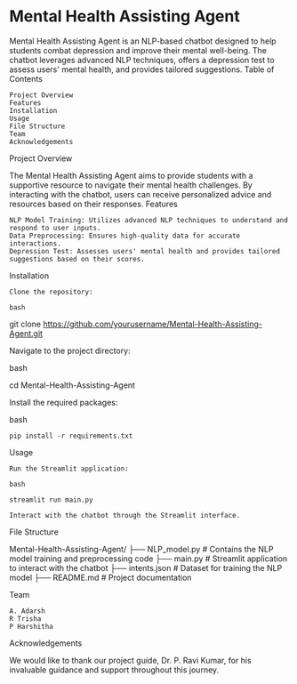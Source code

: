 # Mental Health Assisting Agent

Mental Health Assisting Agent is an NLP-based chatbot designed to help students combat depression and improve their mental well-being. The chatbot leverages advanced NLP techniques, offers a depression test to assess users' mental health, and provides tailored suggestions.
Table of Contents

    Project Overview
    Features
    Installation
    Usage
    File Structure
    Team
    Acknowledgements

Project Overview

The Mental Health Assisting Agent aims to provide students with a supportive resource to navigate their mental health challenges. By interacting with the chatbot, users can receive personalized advice and resources based on their responses.
Features

    NLP Model Training: Utilizes advanced NLP techniques to understand and respond to user inputs.
    Data Preprocessing: Ensures high-quality data for accurate interactions.
    Depression Test: Assesses users' mental health and provides tailored suggestions based on their scores.

Installation

    Clone the repository:

    bash

git clone https://github.com/yourusername/Mental-Health-Assisting-Agent.git

Navigate to the project directory:

bash

cd Mental-Health-Assisting-Agent

Install the required packages:

bash

    pip install -r requirements.txt

Usage

    Run the Streamlit application:

    bash

    streamlit run main.py

    Interact with the chatbot through the Streamlit interface.

File Structure

 

Mental-Health-Assisting-Agent/
├── NLP_model.py           # Contains the NLP model training and preprocessing code
├── main.py                # Streamlit application to interact with the chatbot
├── intents.json           # Dataset for training the NLP model
├── README.md              # Project documentation

Team

    A. Adarsh
    R Trisha
    P Harshitha

Acknowledgements

We would like to thank our project guide, Dr. P. Ravi Kumar, for his invaluable guidance and support throughout this journey.
